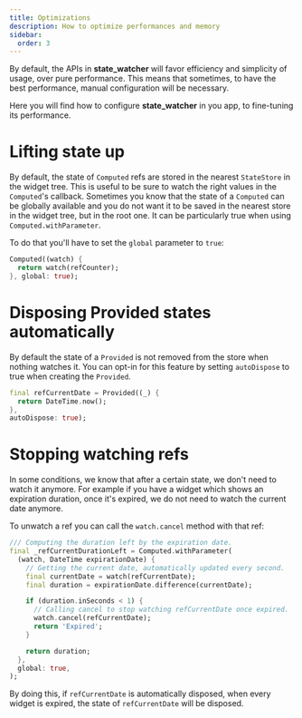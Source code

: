 ```yaml
---
title: Optimizations
description: How to optimize performances and memory
sidebar:
  order: 3
---
```


By default, the APIs in **state_watcher** will favor efficiency and simplicity of usage, over pure performance. This means that sometimes, to have the best performance, manual configuration will be necessary.

Here you will find how to configure **state_watcher** in you app, to fine-tuning its performance.

# Lifting state up

By default, the state of `Computed` refs are stored in the nearest `StateStore` in the widget tree. This is useful to be sure to watch the right values in the `Computed`'s callback.
Sometimes you know that the state of a `Computed` can be globally available and you do not want it to be saved in the nearest store in the widget tree, but in the root one. It can be particularly true when using `Computed.withParameter`.

To do that you'll have to set the `global` parameter to `true`:
```dart
Computed((watch) {
  return watch(refCounter);
}, global: true);
```

# Disposing Provided states automatically

By default the state of a `Provided` is not removed from the store when nothing watches it. You can opt-in for this feature by setting `autoDispose` to true when creating the `Provided`.
```dart
final refCurrentDate = Provided((_) {
  return DateTime.now();
},
autoDispose: true);
```

# Stopping watching refs

In some conditions, we know that after a certain state, we don't need to watch it anymore. For example if you have a widget which shows an expiration duration, once it's expired, we do not need to watch the current date anymore.

To unwatch a ref you can call the `watch.cancel` method with that ref:
```dart
/// Computing the duration left by the expiration date.
final _refCurrentDurationLeft = Computed.withParameter(
  (watch, DateTime expirationDate) {
    // Getting the current date, automatically updated every second.
    final currentDate = watch(refCurrentDate);
    final duration = expirationDate.difference(currentDate);

    if (duration.inSeconds < 1) {
      // Calling cancel to stop watching refCurrentDate once expired.
      watch.cancel(refCurrentDate);
      return 'Expired';
    }

    return duration;
  },
  global: true,
);
```

By doing this, if `refCurrentDate` is automatically disposed, when every widget is expired, the state of `refCurrentDate` will be disposed.

